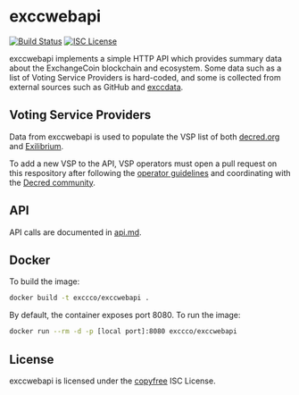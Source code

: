 # exccwebapi

[![Build Status](https://github.com/EXCCoin/exccwebapi/workflows/Build%20and%20Test/badge.svg)](https://github.com/EXCCoin/exccwebapi/actions)
[![ISC License](https://img.shields.io/badge/license-ISC-blue.svg)](http://copyfree.org)

exccwebapi implements a simple HTTP API which provides summary data about the
ExchangeCoin blockchain and ecosystem.
Some data such as a list of Voting Service Providers is hard-coded, and some is
collected from external sources such as GitHub and
[exccdata](https://github.com/EXCCoin/exccdata).

## Voting Service Providers

Data from exccwebapi is used to populate the VSP list of both
[decred.org](https://github.com/EXCCoin/vspd/) and
[Exilibrium](https://github.com/EXCCoin/exilibrium).

To add a new VSP to the API, VSP operators must open a pull request on this
respository after following the [operator guidelines](https://docs.excc.co/advanced/operating-a-vsp/)
and coordinating with the [Decred community](https://excc.co/community/).

## API

API calls are documented in [api.md](./docs/api.md).

## Docker

To build the image:

```sh
docker build -t exccco/exccwebapi .
```

By default, the container exposes port 8080.
To run the image:

```sh
docker run --rm -d -p [local port]:8080 exccco/exccwebapi
```

## License

exccwebapi is licensed under the [copyfree](http://copyfree.org) ISC License.
